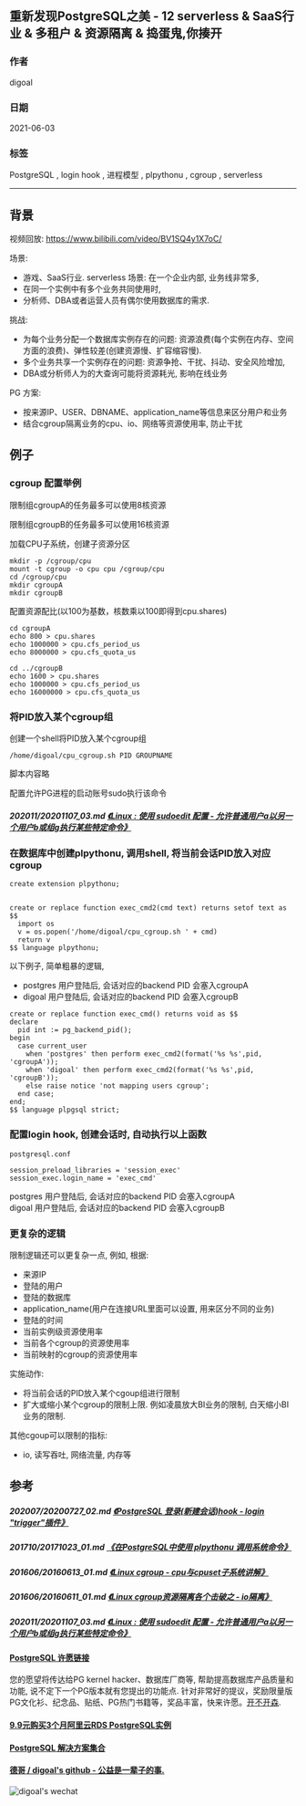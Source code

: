 ## 重新发现PostgreSQL之美 - 12 serverless & SaaS行业 & 多租户 & 资源隔离 & 捣蛋鬼,你揍开
              
### 作者              
digoal              
              
### 日期              
2021-06-03              
              
### 标签              
PostgreSQL , login hook , 进程模型 , plpythonu , cgroup , serverless       
              
----              
              
## 背景       
视频回放: https://www.bilibili.com/video/BV1SQ4y1X7oC/    
  
场景:   
- 游戏、SaaS行业.  serverless 场景: 在一个企业内部, 业务线非常多,     
- 在同一个实例中有多个业务共同使用时,   
- 分析师、DBA或者运营人员有偶尔使用数据库的需求.   
  
挑战:    
- 为每个业务分配一个数据库实例存在的问题: 资源浪费(每个实例在内存、空间方面的浪费)、弹性较差(创建资源慢、扩容缩容慢).  
- 多个业务共享一个实例存在的问题: 资源争抢、干扰、抖动、安全风险增加,   
- DBA或分析师人为的大查询可能将资源耗光, 影响在线业务  
  
PG 方案:  
- 按来源IP、USER、DBNAME、application_name等信息来区分用户和业务     
- 结合cgroup隔离业务的cpu、io、网络等资源使用率, 防止干扰     
  
  
## 例子  
### cgroup 配置举例     
    
限制组cgroupA的任务最多可以使用8核资源        
    
限制组cgroupB的任务最多可以使用16核资源        
        
加载CPU子系统，创建子资源分区      
    
```      
mkdir -p /cgroup/cpu      
mount -t cgroup -o cpu cpu /cgroup/cpu      
cd /cgroup/cpu      
mkdir cgroupA      
mkdir cgroupB      
```      
    
配置资源配比(以100为基数，核数乘以100即得到cpu.shares)      
    
```      
cd cgroupA      
echo 800 > cpu.shares      
echo 1000000 > cpu.cfs_period_us      
echo 8000000 > cpu.cfs_quota_us      
      
cd ../cgroupB      
echo 1600 > cpu.shares      
echo 1000000 > cpu.cfs_period_us      
echo 16000000 > cpu.cfs_quota_us      
```      
  
### 将PID放入某个cgroup组  
创建一个shell将PID放入某个cgroup组  
  
```  
/home/digoal/cpu_cgroup.sh PID GROUPNAME   
```  
  
脚本内容略  
  
  
配置允许PG进程的启动账号sudo执行该命令   
  
##### 202011/20201107_03.md   [《Linux : 使用 sudoedit 配置 - 允许普通用户a以另一个用户b或组g执行某些特定命令》](../202011/20201107_03.md)    
  
### 在数据库中创建plpythonu, 调用shell, 将当前会话PID放入对应cgroup  
  
```  
create extension plpythonu;  
  
  
create or replace function exec_cmd2(cmd text) returns setof text as $$      
  import os        
  v = os.popen('/home/digoal/cpu_cgroup.sh ' + cmd)    
  return v    
$$ language plpythonu;    
```  
  
以下例子, 简单粗暴的逻辑,   
- postgres 用户登陆后, 会话对应的backend PID 会塞入cgroupA  
- digoal 用户登陆后, 会话对应的backend PID 会塞入cgroupB  
  
  
```  
create or replace function exec_cmd() returns void as $$    
declare  
  pid int := pg_backend_pid();  
begin  
  case current_user   
    when 'postgres' then perform exec_cmd2(format('%s %s',pid, 'cgroupA'));  
    when 'digoal' then perform exec_cmd2(format('%s %s',pid, 'cgroupB'));  
    else raise notice 'not mapping users cgroup';  
  end case;  
end;  
$$ language plpgsql strict;  
```  
  
### 配置login hook, 创建会话时, 自动执行以上函数  
  
```  
postgresql.conf  
  
session_preload_libraries = 'session_exec'  
session_exec.login_name = 'exec_cmd'  
```  
  
postgres 用户登陆后, 会话对应的backend PID 会塞入cgroupA  
digoal 用户登陆后, 会话对应的backend PID 会塞入cgroupB  
  
### 更复杂的逻辑  
限制逻辑还可以更复杂一点, 例如, 根据:     
- 来源IP  
- 登陆的用户  
- 登陆的数据库  
- application_name(用户在连接URL里面可以设置, 用来区分不同的业务)    
- 登陆的时间  
- 当前实例级资源使用率  
- 当前各个cgroup的资源使用率  
- 当前映射的cgroup的资源使用率  
  
实施动作:   
- 将当前会话的PID放入某个cgoup组进行限制   
- 扩大或缩小某个cgroup的限制上限. 例如凌晨放大BI业务的限制, 白天缩小BI业务的限制.    
  
  
其他cgoup可以限制的指标:   
- io, 读写吞吐, 网络流量, 内存等   
    
  
  
## 参考  
  
  
##### 202007/20200727_02.md   [《PostgreSQL 登录(新建会话)hook - login "trigger"插件》](../202007/20200727_02.md)    
  
##### 201710/20171023_01.md   [《在PostgreSQL中使用 plpythonu 调用系统命令》](../201710/20171023_01.md)    
  
##### 201606/20160613_01.md   [《Linux cgroup - cpu与cpuset子系统讲解》](../201606/20160613_01.md)    
  
##### 201606/20160611_01.md   [《Linux cgroup资源隔离各个击破之 - io隔离》](../201606/20160611_01.md)    
  
##### 202011/20201107_03.md   [《Linux : 使用 sudoedit 配置 - 允许普通用户a以另一个用户b或组g执行某些特定命令》](../202011/20201107_03.md)    
    
  
#### [PostgreSQL 许愿链接](https://github.com/digoal/blog/issues/76 "269ac3d1c492e938c0191101c7238216")
您的愿望将传达给PG kernel hacker、数据库厂商等, 帮助提高数据库产品质量和功能, 说不定下一个PG版本就有您提出的功能点. 针对非常好的提议，奖励限量版PG文化衫、纪念品、贴纸、PG热门书籍等，奖品丰富，快来许愿。[开不开森](https://github.com/digoal/blog/issues/76 "269ac3d1c492e938c0191101c7238216").  
  
  
#### [9.9元购买3个月阿里云RDS PostgreSQL实例](https://www.aliyun.com/database/postgresqlactivity "57258f76c37864c6e6d23383d05714ea")
  
  
#### [PostgreSQL 解决方案集合](https://yq.aliyun.com/topic/118 "40cff096e9ed7122c512b35d8561d9c8")
  
  
#### [德哥 / digoal's github - 公益是一辈子的事.](https://github.com/digoal/blog/blob/master/README.md "22709685feb7cab07d30f30387f0a9ae")
  
  
![digoal's wechat](../pic/digoal_weixin.jpg "f7ad92eeba24523fd47a6e1a0e691b59")
  
